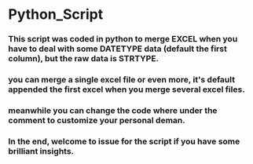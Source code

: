 # Python_Script
### This script was coded in python to merge EXCEL when you have to deal with some DATETYPE data (default the first column), but the raw data is STRTYPE.
### you can merge a single excel file or even more, it's default appended the first excel when you merge several excel files.
### meanwhile you can change the code where under the comment to customize your personal deman.
### In the end, welcome to issue for the script if you have some brilliant insights.
